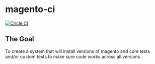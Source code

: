 # magento-ci
[![Circle CI](https://circleci.com/gh/rob3000/magento-ci.svg?style=svg)](https://circleci.com/gh/rob3000/magento-ci)

## The Goal

To create a system that will install versions of magento and core tests and/or custom tests to make sure code works across all versions
